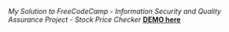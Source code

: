 *My Solution to FreeCodeCamp - Information Security and Quality Assurance Project - Stock Price Checker*
**[DEMO here](https://gainful-century.glitch.me/)**






